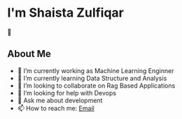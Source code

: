 <h1>I'm Shaista Zulfiqar</h1>👋

<h2>About Me</h2>

- 🔭 I’m currently working as Machine Learning Enginner
- 🌱 I’m currently learning Data Structure and Analysis
- 👯 I’m looking to collaborate on Rag Based Applications
- 🤔 I’m looking for help with Devops
- 💬 Ask me about development
- 📫 How to reach me: <a href="shaistazulfiqar61@gmail.com">Email</a>

